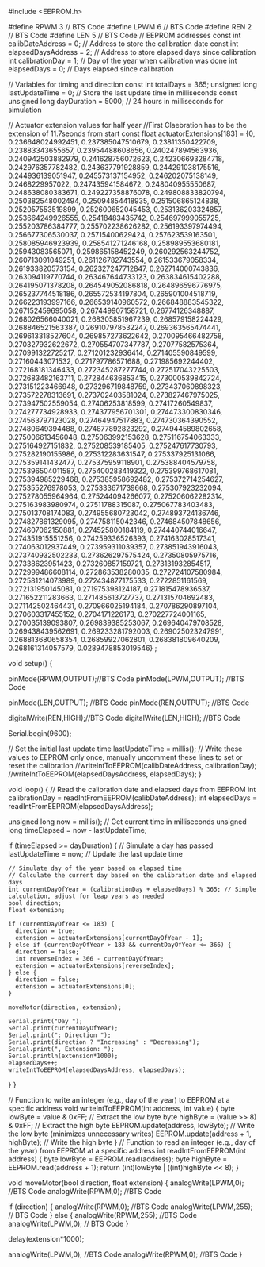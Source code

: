 #include <EEPROM.h>

#define RPWM 3 // BTS Code
#define LPWM 6 // BTS Code
#define REN 2 // BTS Code
#define LEN 5 // BTS Code
// EEPROM addresses
const int calibDateAddress = 0; // Address to store the calibration date
const int elapsedDaysAddress = 2; // Address to store elapsed days since calibration
int calibrationDay = 1; // Day of the year when calibration was done
int elapsedDays = 0; // Days elapsed since calibration



// Variables for timing and direction
const int totalDays = 365;
unsigned long lastUpdateTime = 0; // Store the last update time in milliseconds
const unsigned long dayDuration = 5000; // 24 hours in milliseconds for simulation

// Actuator extension values for half year
//First Claebration has to be the extension of 11.7seonds from start
const float actuatorExtensions[183] = {0,
0.236648024992451,
0.237385047510679,
0.23811350422709,
0.23883343655657,
0.23954488608656,
0.240247894563936,
0.240942503882979,
0.241628756072623,
0.242306693284718,
0.242976357782482,
0.243637791928859,
0.244291038175516,
0.244936139051947,
0.245573137154952,
0.246202075138149,
0.2468229957022,
0.247435941584672,
0.248040955550687,
0.248638080383671,
0.249227358876078,
0.249808833820794,
0.250382548002494,
0.25094854418935,
0.251506865124838,
0.252057553519899,
0.252600652045453,
0.253136203324857,
0.253664249926555,
0.25418483435742,
0.254697999055725,
0.255203786384777,
0.255702238626282,
0.256193397974494,
0.256677306530037,
0.25715400629424,
0.257623539163501,
0.258085946923939,
0.258541271246168,
0.258989553680181,
0.25943083565071,
0.259865158452249,
0.260292563244752,
0.260713091049251,
0.261126782743554,
0.261533679058334,
0.261933820573154,
0.262327247712847,
0.262714000743836,
0.263094119770744,
0.263467644733123,
0.263834615402288,
0.264195071378208,
0.264549052086818,
0.264896596776975,
0.265237744518186,
0.265572534197804,
0.265901004518719,
0.266223193997166,
0.266539140960572,
0.266848883545322,
0.267152459695058,
0.267449907158721,
0.26774126348887,
0.268026566040021,
0.268305851967239,
0.268579158224429,
0.268846521563387,
0.269107978532247,
0.269363565474441,
0.269613318527604,
0.269857273622642,
0.270095466482758,
0.270327932622672,
0.270554707347787,
0.27077582575364,
0.270991322725217,
0.271201232936414,
0.271405590849599,
0.27160443071532,
0.271797786571688,
0.271985692244402,
0.272168181346433,
0.272345287277744,
0.272517043225503,
0.272683482163711,
0.272844636853415,
0.273000539842724,
0.273151223466948,
0.273296719848759,
0.273437060898323,
0.273572278313691,
0.273702403581024,
0.273827467975025,
0.273947502559054,
0.27406253818599,
0.27417260549837,
0.274277734928933,
0.274377956701301,
0.274473300830346,
0.274563797123028,
0.27464947517883,
0.274730364390552,
0.27480649394488,
0.274877892823292,
0.274944589802658,
0.275006613456048,
0.275063992153628,
0.275116754063333,
0.275164927151832,
0.275208539185405,
0.275247617730793,
0.275282190155986,
0.275312283631547,
0.275337925131066,
0.275359141432477,
0.275375959118901,
0.275388404579758,
0.275396504011587,
0.275400283419322,
0.275399768617081,
0.275394985229468,
0.275385958692482,
0.275372714254627,
0.275355276978053,
0.275333671739668,
0.275307923232094,
0.275278055964964,
0.275244094266077,
0.275206062282314,
0.275163983980974,
0.27511788315087,
0.275067783403483,
0.275013708174083,
0.274955680723042,
0.274893724136746,
0.274827861329095,
0.274758115042346,
0.274684507848656,
0.274607062150881,
0.274525800184119,
0.274440744016647,
0.274351915551256,
0.274259336526393,
0.274163028517341,
0.274063012937449,
0.273959311039357,
0.273851943916043,
0.273740932502233,
0.273626297575424,
0.27350805975716,
0.27338623951423,
0.273260857159721,
0.273131932854517,
0.272999486608114,
0.272863538280035,
0.272724107580984,
0.272581214073989,
0.272434877175533,
0.2722851161569,
0.272131950145081,
0.271975398124187,
0.271815478936537,
0.271652211283663,
0.271485613727737,
0.271315704692483,
0.271142502464431,
0.270966025194184,
0.270786290897104,
0.270603317455152,
0.2704171226173,
0.270227724001165,
0.270035139093807,
0.269839385253067,
0.269640479708528,
0.269438439562691,
0.269233281792003,
0.269025023247991,
0.268813680658354,
0.26859927062801,
0.268381809640209,
0.268161314057579,
0.0289478853019546}
;

void setup() {

  pinMode(RPWM,OUTPUT);//BTS Code
  pinMode(LPWM,OUTPUT); //BTS Code
  
  pinMode(LEN,OUTPUT); //BTS Code
  pinMode(REN,OUTPUT); //BTS Code
  
  digitalWrite(REN,HIGH);//BTS Code
  digitalWrite(LEN,HIGH); //BTS Code

  Serial.begin(9600);

  // Set the initial last update time
  lastUpdateTime = millis();
  // Write these values to EEPROM only once, manually uncomment these lines to set or reset the calibration
//writeIntToEEPROM(calibDateAddress, calibrationDay);
//writeIntToEEPROM(elapsedDaysAddress, elapsedDays);
}

void loop() {
  // Read the calibration date and elapsed days from EEPROM
  int calibrationDay = readIntFromEEPROM(calibDateAddress);
  int elapsedDays = readIntFromEEPROM(elapsedDaysAddress);
  
  unsigned long now = millis(); // Get current time in milliseconds
  unsigned long timeElapsed = now - lastUpdateTime;

  if (timeElapsed >= dayDuration) { // Simulate a day has passed
    lastUpdateTime = now; // Update the last update time

    // Simulate day of the year based on elapsed time
    // Calculate the current day based on the calibration date and elapsed days
    int currentDayOfYear = (calibrationDay + elapsedDays) % 365; // Simple calculation, adjust for leap years as needed
    bool direction;
    float extension;

    if (currentDayOfYear <= 183) {
      direction = true;
      extension = actuatorExtensions[currentDayOfYear - 1];
    } else if (currentDayOfYear > 183 && currentDayOfYear <= 366) {
      direction = false;
      int reverseIndex = 366 - currentDayOfYear;
      extension = actuatorExtensions[reverseIndex];
    } else {
      direction = false;
      extension = actuatorExtensions[0];
    }

    moveMotor(direction, extension);
    
    Serial.print("Day ");
    Serial.print(currentDayOfYear);
    Serial.print(": Direction ");
    Serial.print(direction ? "Increasing" : "Decreasing");
    Serial.print(", Extension: ");
    Serial.println(extension*1000);
    elapsedDays++;
    writeIntToEEPROM(elapsedDaysAddress, elapsedDays);
  }
}

// Function to write an integer (e.g., day of the year) to EEPROM at a specific address
void writeIntToEEPROM(int address, int value) {
  byte lowByte = value & 0xFF; // Extract the low byte
  byte highByte = (value >> 8) & 0xFF; // Extract the high byte
  EEPROM.update(address, lowByte); // Write the low byte (minimizes unnecessary writes)
  EEPROM.update(address + 1, highByte); // Write the high byte
}
// Function to read an integer (e.g., day of the year) from EEPROM at a specific address
int readIntFromEEPROM(int address) {
  byte lowByte = EEPROM.read(address);
  byte highByte = EEPROM.read(address + 1);
  return (int)lowByte | ((int)highByte << 8);
}

void moveMotor(bool direction, float extension) {
  analogWrite(LPWM,0); //BTS Code
  analogWrite(RPWM,0); //BTS Code

  if (direction) {
    analogWrite(RPWM,0); //BTS Code
    analogWrite(LPWM,255); // BTS Code
  } else {
    analogWrite(RPWM,255); //BTS Code
    analogWrite(LPWM,0); // BTS Code
  }

  delay(extension*1000);

  analogWrite(LPWM,0); //BTS Code
  analogWrite(RPWM,0); //BTS Code
}
